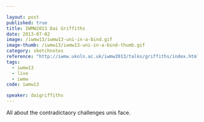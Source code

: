 ```yaml
---

layout: post
published: true
title: IWMW2013 Dai Griffiths
date: 2013-07-02
image: /iwmw13/iwmw13-uni-in-a-bind.gif
image-thumb: /iwmw13/iwmw13-uni-in-a-bind-thumb.gif
category: sketchnotes
reference: "http://iwmw.ukoln.ac.uk/iwmw2013/talks/griffiths/index.html"
tags:
  - iwmw13
  - live
  - iwmw
code: iwmw13

speaker: daigriffiths
---
```


All about the contradictaory challenges unis face.
